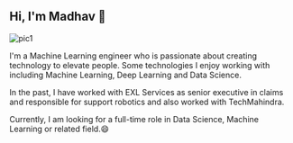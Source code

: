 ## Hi, I'm Madhav 👋
![pic1](https://user-images.githubusercontent.com/49862149/88538281-b0b4d180-d02c-11ea-99ff-1bcd3a98542d.PNG)

<p>I'm a Machine Learning engineer who is passionate about creating technology to elevate people. Some technologies I enjoy working with including Machine Learning, Deep Learning and Data Science.</p>
<p>In the past, I have worked with  EXL Services as senior executive in claims and responsible for support robotics and also worked with TechMahindra. </p>
<p>Currently, I am looking for a full-time role in Data Science, Machine Learning or related field.😄 </p>


<!--

**MadhavShashi/MadhavShashi** is a ✨ _special_ ✨ repository because its `README.md` (this file) appears on your GitHub profile.

Here are some ideas to get you started:

- 🔭 I’m currently working on ...
- 🌱 I’m currently learning ...
- 👯 I’m looking to collaborate on ...
- 🤔 I’m looking for help with ...
- 💬 Ask me about ...
- 📫 How to reach me: ...
- 😄 Pronouns: ...
- ⚡ Fun fact: ...
-->
